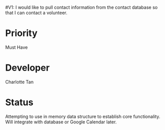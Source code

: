 #V1: I would like to pull contact information from the contact database so that I can contact a volunteer.

# Priority #

Must Have

# Developer #

Charlotte Tan

# Status #

Attempting to use in memory data structure to establish core functionality. Will integrate with database or Google Calendar later.